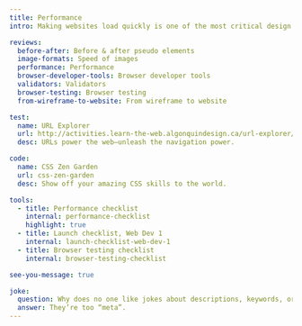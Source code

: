 ```yaml
---
title: Performance
intro: Making websites load quickly is one of the most critical design constraints. Performance should be considered at every stage of website building.

reviews:
  before-after: Before & after pseudo elements
  image-formats: Speed of images
  performance: Performance
  browser-developer-tools: Browser developer tools
  validators: Validators
  browser-testing: Browser testing
  from-wireframe-to-website: From wireframe to website

test:
  name: URL Explorer
  url: http://activities.learn-the-web.algonquindesign.ca/url-explorer/
  desc: URLs power the web—unleash the navigation power.

code:
  name: CSS Zen Garden
  url: css-zen-garden
  desc: Show off your amazing CSS skills to the world.

tools:
  - title: Performance checklist
    internal: performance-checklist
    highlight: true
  - title: Launch checklist, Web Dev 1
    internal: launch-checklist-web-dev-1
  - title: Browser testing checklist
    internal: browser-testing-checklist

see-you-message: true

joke:
  question: Why does no one like jokes about descriptions, keywords, or character encodings?
  answer: They’re too “meta”.
---
```

